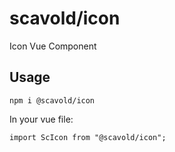 # scavold/icon

Icon Vue Component

## Usage

```
npm i @scavold/icon
```

In your vue file:
```
import ScIcon from "@scavold/icon";
```